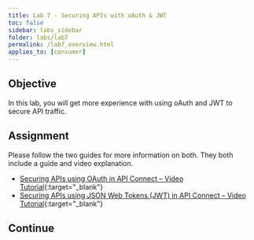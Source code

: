```yaml
---
title: Lab 7 - Securing APIs with oAuth & JWT
toc: false
sidebar: labs_sidebar
folder: labs/lab7
permalink: /lab7_overview.html
applies_to: [consumer]
---
```


## Objective

In this lab, you will get more experience with using oAuth and JWT to secure API traffic.  

## Assignment

Please follow the two guides for more information on both.  They both include a guide and video explanation.

+ [Securing APIs using OAuth in API Connect – Video Tutorial](https://developer.ibm.com/apiconnect/2017/04/11/securing-apis-using-oauth-in-apiconnect/){:target="_blank"}
+ [Securing APIs using JSON Web Tokens (JWT) in API Connect – Video Tutorial](https://developer.ibm.com/apiconnect/2016/08/16/securing-apis-using-json-web-tokens-jwt-in-api-connect-video-tutorial/){:target="_blank"}


## Continue

